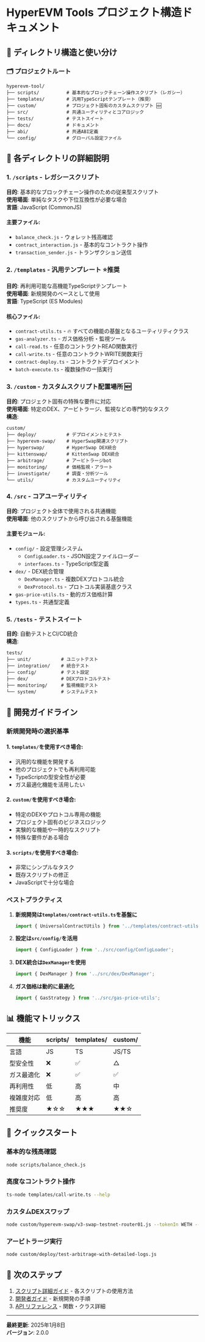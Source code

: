 # HyperEVM Tools プロジェクト構造ドキュメント

## 📁 ディレクトリ構造と使い分け

### 🗂️ プロジェクトルート
```
hyperevm-tool/
├── scripts/          # 基本的なブロックチェーン操作スクリプト（レガシー）
├── templates/        # 汎用TypeScriptテンプレート（推奨）
├── custom/           # プロジェクト固有のカスタムスクリプト 🆕
├── src/              # 共通ユーティリティとコアロジック
├── tests/            # テストスイート
├── docs/             # ドキュメント
├── abi/              # 共通ABI定義
└── config/           # グローバル設定ファイル
```

## 📂 各ディレクトリの詳細説明

### 1. `/scripts` - レガシースクリプト
**目的**: 基本的なブロックチェーン操作のための従来型スクリプト  
**使用場面**: 単純なタスクや下位互換性が必要な場合  
**言語**: JavaScript (CommonJS)

#### 主要ファイル:
- `balance_check.js` - ウォレット残高確認
- `contract_interaction.js` - 基本的なコントラクト操作
- `transaction_sender.js` - トランザクション送信

### 2. `/templates` - 汎用テンプレート ⭐推奨
**目的**: 再利用可能な高機能TypeScriptテンプレート  
**使用場面**: 新規開発のベースとして使用  
**言語**: TypeScript (ES Modules)

#### 核心ファイル:
- `contract-utils.ts` - 🔥 すべての機能の基盤となるユーティリティクラス
- `gas-analyzer.ts` - ガス価格分析・監視ツール
- `call-read.ts` - 任意のコントラクトREAD関数実行
- `call-write.ts` - 任意のコントラクトWRITE関数実行
- `contract-deploy.ts` - コントラクトデプロイメント
- `batch-execute.ts` - 複数操作の一括実行

### 3. `/custom` - カスタムスクリプト配置場所 🆕
**目的**: プロジェクト固有の特殊な要件に対応  
**使用場面**: 特定のDEX、アービトラージ、監視などの専門的なタスク  
**構造**:
```
custom/
├── deploy/           # デプロイメントとテスト
├── hyperevm-swap/    # HyperSwap関連スクリプト
├── hyperswap/        # HyperSwap DEX統合
├── kittenswap/       # KittenSwap DEX統合
├── arbitrage/        # アービトラージbot
├── monitoring/       # 価格監視・アラート
├── investigate/      # 調査・分析ツール
└── utils/            # カスタムユーティリティ
```

### 4. `/src` - コアユーティリティ
**目的**: プロジェクト全体で使用される共通機能  
**使用場面**: 他のスクリプトから呼び出される基盤機能

#### 主要モジュール:
- `config/` - 設定管理システム
  - `ConfigLoader.ts` - JSON設定ファイルローダー
  - `interfaces.ts` - TypeScript型定義
- `dex/` - DEX統合管理
  - `DexManager.ts` - 複数DEXプロトコル統合
  - `DexProtocol.ts` - プロトコル実装基底クラス
- `gas-price-utils.ts` - 動的ガス価格計算
- `types.ts` - 共通型定義

### 5. `/tests` - テストスイート
**目的**: 自動テストとCI/CD統合  
**構造**:
```
tests/
├── unit/           # ユニットテスト
├── integration/    # 統合テスト
├── config/         # テスト設定
├── dex/            # DEXプロトコルテスト
├── monitoring/     # 監視機能テスト
└── system/         # システムテスト
```

## 🔧 開発ガイドライン

### 新規開発時の選択基準

#### 1. `templates/`を使用すべき場合:
- 汎用的な機能を開発する
- 他のプロジェクトでも再利用可能
- TypeScriptの型安全性が必要
- ガス最適化機能を活用したい

#### 2. `custom/`を使用すべき場合:
- 特定のDEXやプロトコル専用の機能
- プロジェクト固有のビジネスロジック
- 実験的な機能や一時的なスクリプト
- 特殊な要件がある場合

#### 3. `scripts/`を使用すべき場合:
- 非常にシンプルなタスク
- 既存スクリプトの修正
- JavaScriptで十分な場合

### ベストプラクティス

1. **新規開発は`templates/contract-utils.ts`を基盤に**
   ```typescript
   import { UniversalContractUtils } from '../templates/contract-utils';
   ```

2. **設定は`src/config/`を活用**
   ```typescript
   import { ConfigLoader } from '../src/config/ConfigLoader';
   ```

3. **DEX統合は`DexManager`を使用**
   ```typescript
   import { DexManager } from '../src/dex/DexManager';
   ```

4. **ガス価格は動的に最適化**
   ```typescript
   import { GasStrategy } from '../src/gas-price-utils';
   ```

## 📊 機能マトリックス

| 機能 | scripts/ | templates/ | custom/ |
|------|----------|------------|---------|
| 言語 | JS | TS | JS/TS |
| 型安全性 | ❌ | ✅ | △ |
| ガス最適化 | ❌ | ✅ | ✅ |
| 再利用性 | 低 | 高 | 中 |
| 複雑度対応 | 低 | 高 | 高 |
| 推奨度 | ★☆☆ | ★★★ | ★★☆ |

## 🚀 クイックスタート

### 基本的な残高確認
```bash
node scripts/balance_check.js
```

### 高度なコントラクト操作
```bash
ts-node templates/call-write.ts --help
```

### カスタムDEXスワップ
```bash
node custom/hyperevm-swap/v3-swap-testnet-router01.js --tokenIn WETH --tokenOut PURR --amount 0.001
```

### アービトラージ実行
```bash
node custom/deploy/test-arbitrage-with-detailed-logs.js
```

## 📝 次のステップ

1. [スクリプト詳細ガイド](./SCRIPTS_GUIDE.md) - 各スクリプトの使用方法
2. [開発者ガイド](./DEVELOPER_GUIDE.md) - 新規開発の手順
3. [API リファレンス](./API_REFERENCE.md) - 関数・クラス詳細

---

**最終更新**: 2025年1月8日  
**バージョン**: 2.0.0